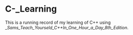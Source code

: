 # C-_Learning
This is a running record of my learning of C++ using __Sams_Teach_Yourseld_C++_In_One_Hour_a_Day_8th_Edition__. 
